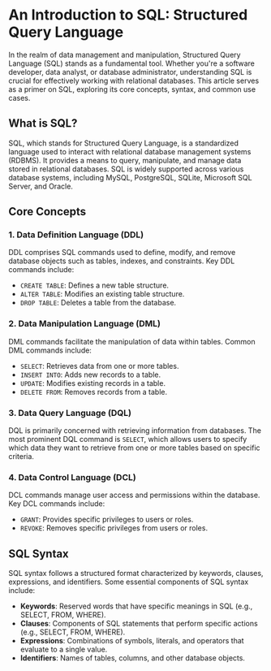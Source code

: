 # An Introduction to SQL: Structured Query Language

In the realm of data management and manipulation, Structured Query Language (SQL) stands as a fundamental tool. Whether you're a software developer, data analyst, or database administrator, understanding SQL is crucial for effectively working with relational databases. This article serves as a primer on SQL, exploring its core concepts, syntax, and common use cases.

## What is SQL?

SQL, which stands for Structured Query Language, is a standardized language used to interact with relational database management systems (RDBMS). It provides a means to query, manipulate, and manage data stored in relational databases. SQL is widely supported across various database systems, including MySQL, PostgreSQL, SQLite, Microsoft SQL Server, and Oracle.

## Core Concepts

### 1. Data Definition Language (DDL)

DDL comprises SQL commands used to define, modify, and remove database objects such as tables, indexes, and constraints. Key DDL commands include:

- `CREATE TABLE`: Defines a new table structure.
- `ALTER TABLE`: Modifies an existing table structure.
- `DROP TABLE`: Deletes a table from the database.

### 2. Data Manipulation Language (DML)

DML commands facilitate the manipulation of data within tables. Common DML commands include:

- `SELECT`: Retrieves data from one or more tables.
- `INSERT INTO`: Adds new records to a table.
- `UPDATE`: Modifies existing records in a table.
- `DELETE FROM`: Removes records from a table.

### 3. Data Query Language (DQL)

DQL is primarily concerned with retrieving information from databases. The most prominent DQL command is `SELECT`, which allows users to specify which data they want to retrieve from one or more tables based on specific criteria.

### 4. Data Control Language (DCL)

DCL commands manage user access and permissions within the database. Key DCL commands include:

- `GRANT`: Provides specific privileges to users or roles.
- `REVOKE`: Removes specific privileges from users or roles.

## SQL Syntax

SQL syntax follows a structured format characterized by keywords, clauses, expressions, and identifiers. Some essential components of SQL syntax include:

- **Keywords**: Reserved words that have specific meanings in SQL (e.g., SELECT, FROM, WHERE).
- **Clauses**: Components of SQL statements that perform specific actions (e.g., SELECT, FROM, WHERE).
- **Expressions**: Combinations of symbols, literals, and operators that evaluate to a single value.
- **Identifiers**: Names of tables, columns, and other database objects.
